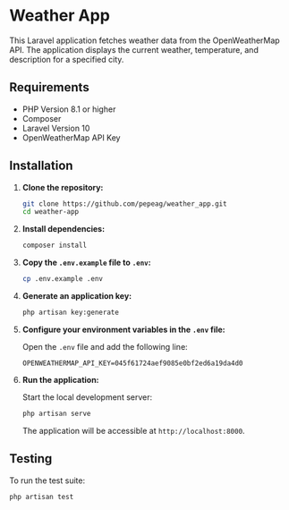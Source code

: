 # Weather App

This Laravel application fetches weather data from the OpenWeatherMap API. The application displays the current weather, temperature, and description for a specified city.

## Requirements

- PHP Version 8.1 or higher
- Composer
- Laravel Version 10
- OpenWeatherMap API Key

## Installation

1. **Clone the repository:**

   ```bash
   git clone https://github.com/pepeag/weather_app.git
   cd weather-app
   ```

2. **Install dependencies:**

   ```bash
   composer install
   ```

3. **Copy the `.env.example` file to `.env`:**

   ```bash
   cp .env.example .env
   ```

4. **Generate an application key:**

   ```bash
   php artisan key:generate
   ```
5. **Configure your environment variables in the `.env` file:**

   Open the `.env` file and add the following line:

   ```plaintext
   OPENWEATHERMAP_API_KEY=045f61724aef9085e0bf2ed6a19da4d0
   ```

6. **Run the application:**

   Start the local development server:

   ```bash
   php artisan serve
   ```

   The application will be accessible at `http://localhost:8000`.

## Testing

To run the test suite:

```bash
php artisan test
```